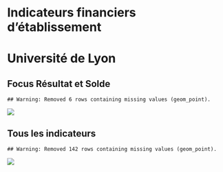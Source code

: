 Indicateurs financiers d’établissement
================

# Université de Lyon

## Focus Résultat et Solde

    ## Warning: Removed 6 rows containing missing values (geom_point).

![](/home/julien/repo/cpesr/RFC/Finances/Etablissements/université_de_lyon_files/figure-gfm/etab.focus-1.png)<!-- -->

## Tous les indicateurs

    ## Warning: Removed 142 rows containing missing values (geom_point).

![](/home/julien/repo/cpesr/RFC/Finances/Etablissements/université_de_lyon_files/figure-gfm/etab-1.png)<!-- -->
